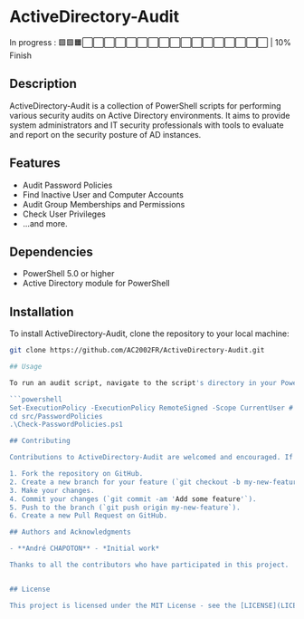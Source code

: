 # ActiveDirectory-Audit

In progress : 🟩🟩🟧⬜⬜⬜⬜⬜⬜⬜⬜⬜⬜⬜⬜⬜⬜⬜⬜⬜ | 10% Finish

## Description

ActiveDirectory-Audit is a collection of PowerShell scripts for performing various security audits on Active Directory environments. It aims to provide system administrators and IT security professionals with tools to evaluate and report on the security posture of AD instances.

## Features

- Audit Password Policies
- Find Inactive User and Computer Accounts
- Audit Group Memberships and Permissions
- Check User Privileges
- ...and more.

## Dependencies

- PowerShell 5.0 or higher
- Active Directory module for PowerShell

## Installation

To install ActiveDirectory-Audit, clone the repository to your local machine:

```bash
git clone https://github.com/AC2002FR/ActiveDirectory-Audit.git

## Usage

To run an audit script, navigate to the script's directory in your PowerShell console, and execute it:

```powershell
Set-ExecutionPolicy -ExecutionPolicy RemoteSigned -Scope CurrentUser # Only needed if your policy prevents script execution
cd src/PasswordPolicies
.\Check-PasswordPolicies.ps1

## Contributing

Contributions to ActiveDirectory-Audit are welcomed and encouraged. If you would like to contribute to the project, please follow these steps:

1. Fork the repository on GitHub.
2. Create a new branch for your feature (`git checkout -b my-new-feature`).
3. Make your changes.
4. Commit your changes (`git commit -am 'Add some feature'`).
5. Push to the branch (`git push origin my-new-feature`).
6. Create a new Pull Request on GitHub.

## Authors and Acknowledgments

- **André CHAPOTON** - *Initial work*

Thanks to all the contributors who have participated in this project.


## License

This project is licensed under the MIT License - see the [LICENSE](LICENSE) file for details.
